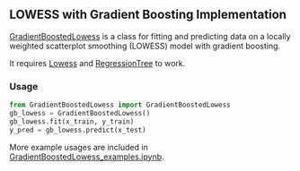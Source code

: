 ## LOWESS with Gradient Boosting Implementation

[GradientBoostedLowess](https://github.com/XiongCynthia/GradientBoostedLowess/blob/main/GradientBoostedLowess.py) is a class for fitting and predicting data on a locally weighted scatterplot smoothing (LOWESS) model with gradient boosting.

It requires [Lowess](https://xiongcynthia.github.io/Lowess) and [RegressionTree](https://xiongcynthia.github.io/RegressionTree) to work.

### Usage

```python
from GradientBoostedLowess import GradientBoostedLowess
gb_lowess = GradientBoostedLowess()
gb_lowess.fit(x_train, y_train)
y_pred = gb_lowess.predict(x_test)
```

More example usages are included in [GradientBoostedLowess_examples.ipynb](https://github.com/XiongCynthia/GradientBoostedLowess/blob/main/GradientBoostedLowess_examples.ipynb).
